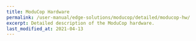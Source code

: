 ```yaml
---
title: ModuCop Hardware
permalink: /user-manual/edge-solutions/moducop/detailed/moducop-hw/
excerpt: Detailed description of the ModuCop hardware.
last_modified_at: 2021-04-13
---
```

